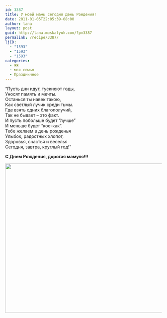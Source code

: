 ```yaml
---
id: 3387
title: У моей мамы сегодня День Рождения!
date: 2011-01-05T22:05:39-08:00
author: lana
layout: post
guid: http://lana.moskalyuk.com/?p=3387
permalink: /recipe/3387/
ljID:
  - "1593"
  - "1593"
  - "1593"
categories:
  - жж
  - моя семья
  - Праздничное
---
```

&#8220;Пусть дни идут, тускнеют годы,  
Уносят память и мечты.  
Останься ты навек такою,  
Как светлый лучик среди тьмы.  
Где взять одних благополучий,  
Так не бывает &#8211; это факт.  
И пусть побольше будет &#8220;лучше&#8221;  
И меньше будет &#8220;кое-как&#8221;.  
Тебе желаем в день рожденья  
Улыбок, радостных хлопот,  
Здоровья, счастья и веселья  
Сегодня, завтра, круглый год!&#8221;

**С Днем Рождения, дорогая мамуля!!!**

<img loading="lazy" class="alignnone" title="Mom" src="http://farm6.static.flickr.com/5127/5326362004_10d9970e72_z.jpg" alt="" width="640" height="480" />
